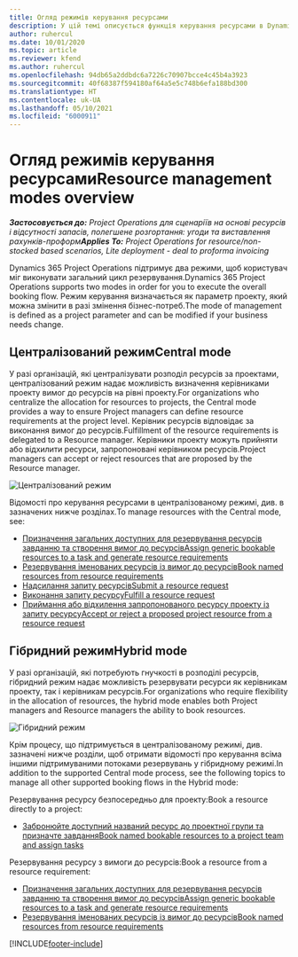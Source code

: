 ```yaml
---
title: Огляд режимів керування ресурсами
description: У цій темі описується функція керування ресурсами в Dynamics 365 Project Operations.
author: ruhercul
ms.date: 10/01/2020
ms.topic: article
ms.reviewer: kfend
ms.author: ruhercul
ms.openlocfilehash: 94db65a2ddbdc6a7226c70907bcce4c45b4a3923
ms.sourcegitcommit: 40f68387f594180af64a5e5c748b6efa188bd300
ms.translationtype: HT
ms.contentlocale: uk-UA
ms.lasthandoff: 05/10/2021
ms.locfileid: "6000911"
---
```

# <a name="resource-management-modes-overview"></a><span data-ttu-id="7a5f6-103">Огляд режимів керування ресурсами</span><span class="sxs-lookup"><span data-stu-id="7a5f6-103">Resource management modes overview</span></span>

<span data-ttu-id="7a5f6-104">_**Застосовується до:** Project Operations для сценаріїв на основі ресурсів і відсутності запасів, полегшене розгортання: угоди та виставлення рахунків-проформ_</span><span class="sxs-lookup"><span data-stu-id="7a5f6-104">_**Applies To:** Project Operations for resource/non-stocked based scenarios, Lite deployment - deal to proforma invoicing_</span></span>


<span data-ttu-id="7a5f6-105">Dynamics 365 Project Operations підтримує два режими, щоб користувач міг виконувати загальний цикл резервування.</span><span class="sxs-lookup"><span data-stu-id="7a5f6-105">Dynamics 365 Project Operations supports two modes in order for you to execute the overall booking flow.</span></span> <span data-ttu-id="7a5f6-106">Режим керування визначається як параметр проекту, який можна змінити в разі змінення бізнес-потреб.</span><span class="sxs-lookup"><span data-stu-id="7a5f6-106">The mode of management is defined as a project parameter and can be modified if your business needs change.</span></span>    

## <a name="central-mode"></a><span data-ttu-id="7a5f6-107">Централізований режим</span><span class="sxs-lookup"><span data-stu-id="7a5f6-107">Central mode</span></span>
<span data-ttu-id="7a5f6-108">У разі організацій, які централізувати розподіл ресурсів за проектами, централізований режим надає можливість визначення керівниками проекту вимог до ресурсів на рівні проекту.</span><span class="sxs-lookup"><span data-stu-id="7a5f6-108">For organizations who centralize the allocation for resources to projects, the Central mode provides a way to ensure Project managers can define resource requirements at the project level.</span></span> <span data-ttu-id="7a5f6-109">Керівник ресурсів відповідає за виконання вимог до ресурсів.</span><span class="sxs-lookup"><span data-stu-id="7a5f6-109">Fulfillment of the resource requirements is delegated to a Resource manager.</span></span> <span data-ttu-id="7a5f6-110">Керівники проекту можуть прийняти або відхилити ресурси, запропоновані керівником ресурсів.</span><span class="sxs-lookup"><span data-stu-id="7a5f6-110">Project managers can accept or reject resources that are proposed by the Resource manager.</span></span>

![Централізований режим](./media/resource-management-central.png)

<span data-ttu-id="7a5f6-112">Відомості про керування ресурсами в централізованому режимі, див. в зазначених нижче розділах.</span><span class="sxs-lookup"><span data-stu-id="7a5f6-112">To manage resources with the Central mode, see:</span></span>

- [<span data-ttu-id="7a5f6-113">Призначення загальних доступних для резервування ресурсів завданню та створення вимог до ресурсів</span><span class="sxs-lookup"><span data-stu-id="7a5f6-113">Assign generic bookable resources to a task and generate resource requirements</span></span>](/dynamics365/project-service/assign-generic-bookable-resource)
- [<span data-ttu-id="7a5f6-114">Резервування іменованих ресурсів із вимог до ресурсів</span><span class="sxs-lookup"><span data-stu-id="7a5f6-114">Book named resources from resource requirements</span></span>](/dynamics365/project-service/book-named-resource)
- [<span data-ttu-id="7a5f6-115">Надсилання запиту ресурсів</span><span class="sxs-lookup"><span data-stu-id="7a5f6-115">Submit a resource request</span></span>](/dynamics365/project-service/submit-resource-request)
- [<span data-ttu-id="7a5f6-116">Виконання запиту ресурсу</span><span class="sxs-lookup"><span data-stu-id="7a5f6-116">Fulfill a resource request</span></span>](/dynamics365/project-service/resource-management-fulfill-requests)
- [<span data-ttu-id="7a5f6-117">Приймання або відхилення запропонованого ресурсу проекту із запиту ресурсу</span><span class="sxs-lookup"><span data-stu-id="7a5f6-117">Accept or reject a proposed project resource from a resource request</span></span>](/dynamics365/project-service/accept-reject-proposed-resource)

## <a name="hybrid-mode"></a><span data-ttu-id="7a5f6-118">Гібридний режим</span><span class="sxs-lookup"><span data-stu-id="7a5f6-118">Hybrid mode</span></span>
<span data-ttu-id="7a5f6-119">У разі організацій, які потребують гнучкості в розподілі ресурсів, гібридний режим надає можливість резервувати ресурси як керівникам проекту, так і керівникам ресурсів.</span><span class="sxs-lookup"><span data-stu-id="7a5f6-119">For organizations who require flexibility in the allocation of resources, the hybrid mode enables both Project managers and Resource managers the ability to book resources.</span></span>

![Гібридний режим](./media/resource-management-hybrid.png)

<span data-ttu-id="7a5f6-121">Крім процесу, що підтримується в централізованому режимі, див. зазначені нижче розділи, щоб отримати відомості про керування всіма іншими підтримуваними потоками резервувань у гібридному режимі.</span><span class="sxs-lookup"><span data-stu-id="7a5f6-121">In addition to the supported Central mode process, see the following topics to manage all other supported booking flows in the Hybrid mode:</span></span>

<span data-ttu-id="7a5f6-122">Резервування ресурсу безпосередньо для проекту:</span><span class="sxs-lookup"><span data-stu-id="7a5f6-122">Book a resource directly to a project:</span></span>
- [<span data-ttu-id="7a5f6-123">Забронюйте доступний названий ресурс до проектної групи та призначте завдання</span><span class="sxs-lookup"><span data-stu-id="7a5f6-123">Book named bookable resources to a project team and assign tasks</span></span>](/dynamics365/project-service/assign-named-bookable-resource)

<span data-ttu-id="7a5f6-124">Резервування ресурсу з вимоги до ресурсів:</span><span class="sxs-lookup"><span data-stu-id="7a5f6-124">Book a resource from a resource requirement:</span></span>
- [<span data-ttu-id="7a5f6-125">Призначення загальних доступних для резервування ресурсів завданню та створення вимог до ресурсів</span><span class="sxs-lookup"><span data-stu-id="7a5f6-125">Assign generic bookable resources to a task and generate resource requirements</span></span>](/dynamics365/project-service/assign-generic-bookable-resource)
- [<span data-ttu-id="7a5f6-126">Резервування іменованих ресурсів із вимог до ресурсів</span><span class="sxs-lookup"><span data-stu-id="7a5f6-126">Book named resources from resource requirements</span></span>](/dynamics365/project-service/book-named-resource)


[!INCLUDE[footer-include](../includes/footer-banner.md)]